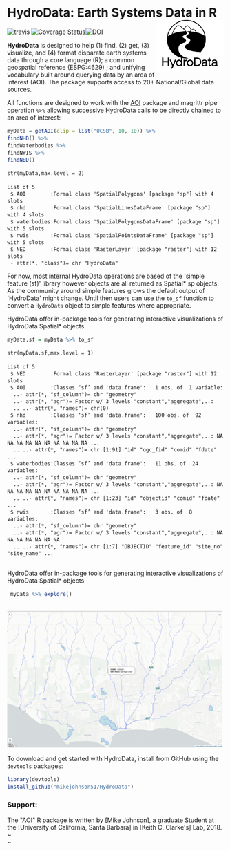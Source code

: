 # HydroData: Earth Systems Data in R <img src="man/figures/logo.png" width=160 height = 120 align="right" />

[![travis](https://travis-ci.org/mikejohnson51/HydroData.svg?branch=master)](http://travis-ci.org/mikejohnson51/HydroData) [![Coverage Status](https://img.shields.io/coveralls/github/mikejohnson51/HydroData.svg)](https://coveralls.io/github/mikejohnson51/HydroData?branch=master)[![DOI](https://zenodo.org/badge/112221493.svg)](https://zenodo.org/badge/latestdoi/112221493)

**HydroData** is designed to help (1) find, (2) get, (3) visualize, and (4) format disparate earth systems data through a core language (R); a common geospatial reference (ESPG:4629) ; and unifying vocabulary built around querying data by an area of interest (AOI). The package supports access to 20+ National/Global data sources. 

All functions are designed to work with the [AOI](https://mikejohnson51.github.io/AOI/) package and magrittr pipe operation `%>%` allowing successive HydroData calls to be directly chained to an area of interest:

```r
myData = getAOI(clip = list("UCSB", 10, 10)) %>% 
findNHD() %>% 
findWaterbodies %>% 
findNWIS %>% 
findNED()
```
```
str(myData,max.level = 2)

List of 5
 $ AOI        :Formal class 'SpatialPolygons' [package "sp"] with 4 slots
 $ nhd        :Formal class 'SpatialLinesDataFrame' [package "sp"] with 4 slots
 $ waterbodies:Formal class 'SpatialPolygonsDataFrame' [package "sp"] with 5 slots
 $ nwis       :Formal class 'SpatialPointsDataFrame' [package "sp"] with 5 slots
 $ NED        :Formal class 'RasterLayer' [package "raster"] with 12 slots
 - attr(*, "class")= chr "HydroData"
```

For now, most internal HydroData operations are based of the 'simple feature (sf)' library however objects are all returned as Spatial* sp objects. As the community around simple features grows the default output of 'HydroData' might change. Until then users can use the `to_sf` function to convert a `HydroData` object to simple features where appropriate.

HydroData offer in-package tools for generating interactive visualizations of HydroData Spatial* objects

```r
myData.sf = myData %>% to_sf
```
```
str(myData.sf,max.level = 1)

List of 5
 $ NED        :Formal class 'RasterLayer' [package "raster"] with 12 slots
 $ AOI        :Classes ‘sf’ and 'data.frame':	1 obs. of  1 variable:
  ..- attr(*, "sf_column")= chr "geometry"
  ..- attr(*, "agr")= Factor w/ 3 levels "constant","aggregate",..: 
  .. ..- attr(*, "names")= chr(0) 
 $ nhd        :Classes ‘sf’ and 'data.frame':	100 obs. of  92 variables:
  ..- attr(*, "sf_column")= chr "geometry"
  ..- attr(*, "agr")= Factor w/ 3 levels "constant","aggregate",..: NA NA NA NA NA NA NA NA NA NA ...
  .. ..- attr(*, "names")= chr [1:91] "id" "ogc_fid" "comid" "fdate" ...
 $ waterbodies:Classes ‘sf’ and 'data.frame':	11 obs. of  24 variables:
  ..- attr(*, "sf_column")= chr "geometry"
  ..- attr(*, "agr")= Factor w/ 3 levels "constant","aggregate",..: NA NA NA NA NA NA NA NA NA NA ...
  .. ..- attr(*, "names")= chr [1:23] "id" "objectid" "comid" "fdate" ...
 $ nwis       :Classes ‘sf’ and 'data.frame':	3 obs. of  8 variables:
  ..- attr(*, "sf_column")= chr "geometry"
  ..- attr(*, "agr")= Factor w/ 3 levels "constant","aggregate",..: NA NA NA NA NA NA NA
  .. ..- attr(*, "names")= chr [1:7] "OBJECTID" "feature_id" "site_no" "site_name" ...
  
```
HydroData offer in-package tools for generating interactive visualizations of HydroData Spatial* objects

```r
 myData %>% explore()

```
<br>
<img src="man/figures/explore_ex.png" width=500 />
<br>

To download and get started with HydroData, install from GitHub using the `devtools` packages:

```r
library(devtools)
install_github("mikejohnson51/HydroData")
```

### Support:

The "AOI" R package is written by [Mike Johnson], a graduate Student at the [University of California, Santa Barbara] in [Keith C. Clarke's] Lab, 2018. ~<br>~


